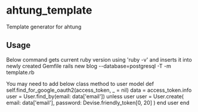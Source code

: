# ahtung_template
Template generator for ahtung

## Usage

Below command gets current ruby version using 'ruby -v' and inserts it into newly created Gemfile
    rails new blog --database=postgresql -T -m template.rb

You may need to add below class method to user model
    def self.find_for_google_oauth2(access_token, _ = nil)
      data = access_token.info
      user = User.find_by(email: data['email'])
      unless user
        user = User.create(
          email: data['email'],
          password: Devise.friendly_token[0, 20]
        )
      end
      user
    end